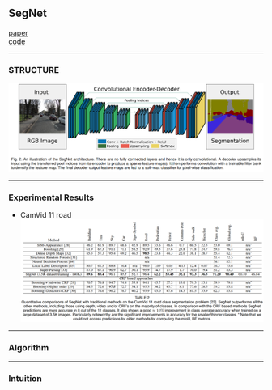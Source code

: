 ## SegNet
[paper](https://arxiv.org/pdf/1511.00561.pdf)  
[code](http://lmb.informatik.uni-freiburg.de/people/ronneber/u-net)  

---
### STRUCTURE
![](src/Structure_0.png)  

---
### Experimental Results
* CamVid 11 road
![](src/ER_0.png)

---
### Algorithm  

---
### Intuition